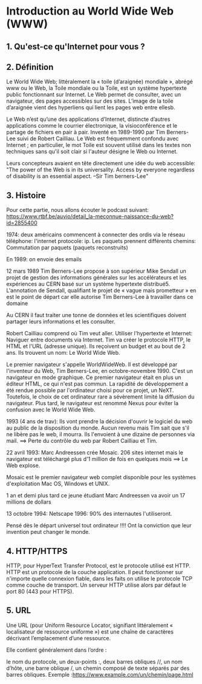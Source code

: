 # Introduction au World Wide Web (WWW)

## 1. Qu'est-ce qu'Internet pour vous ?

## 2. Définition
Le World Wide Web; littéralement la « toile (d’araignée) mondiale », abrégé www ou le Web, la Toile mondiale ou la Toile, est un système hypertexte public fonctionnant sur Internet. Le Web permet de consulter, avec un navigateur, des pages accessibles sur des sites. L’image de la toile d’araignée vient des hyperliens qui lient les pages web entre ellesb.

Le Web n’est qu’une des applications d’Internet, distincte d’autres applications comme le courrier électronique, la visioconférence et le partage de fichiers en pair à pair. Inventé en 1989-1990 par Tim Berners-Lee suivi de Robert Cailliau. Le Web est fréquemment confondu avec Internet ; en particulier, le mot Toile est souvent utilisé dans les textes non techniques sans qu'il soit clair si l'auteur désigne le Web ou Internet.

Leurs concepteurs avaient en tête directement une idée du web accessible:
"The power of the Web is in its universality. Access by everyone regardless of disability is an essential aspect.
–Sir Tim berners-Lee"


## 3. Histoire

Pour cette partie, nous allons écouter le podcast suivant:
https://www.rtbf.be/auvio/detail_la-meconnue-naissance-du-web?id=2855400

1974: deux américains commencent à connecter des ordis via le réseau téléphone: l'internet protocole: ip. Les paquets prennent différents chemins: Commutation par paquets (paquets reconstruits)

En 1989: on envoie des emails

12 mars 1989
Tim Berners-Lee propose à son supérieur Mike Sendall un projet de gestion des informations générales sur les accélérateurs et les expériences au CERN basé sur un système hypertexte distribué5. L'annotation de Sendall, qualifiant le projet de « vague mais prometteur » en est le point de départ car elle autorise Tim Berners-Lee à travailler dans ce domaine

Au CERN il faut traiter une tonne de données et les scientifiques doivent partager leurs informations et les consulter.

Robert Cailliau comprend où Tim veut aller.
Utiliser l'hypertexte et Internet: Naviguer entre documents via Internet.
Tim va créer le protocole HTTP, le HTML et l'URL (adresse unique).
Ils reçoivent un budget et au bout de 2 ans.
Ils trouvent un nom: Le World Wide Web.

Le premier navigateur s'appelle WorldWideWeb. Il est développé par l'inventeur du Web, Tim Berners-Lee, en octobre-novembre 1990. C'est un navigateur en mode graphique. Ce premier navigateur était en plus un éditeur HTML, ce qui n'est pas commun. La rapidité de développement a été rendue possible par l'ordinateur choisi pour ce projet, un NeXT. Toutefois, le choix de cet ordinateur rare a sévèrement limité la diffusion du navigateur. Plus tard, le navigateur est renommé Nexus pour éviter la confusion avec le World Wide Web.

1993 (4 ans de trav): Ils vont prendre la décision d'ouvrir le logiciel du web au public de la disposition du monde. Aucun revenu mais Tim sait que s'il ne libère pas le web, il mourra. Ils l'envoient à une dizaine de personnes via mail. ==> Perte du contrôle du web par Robert Cailliau et Tim.

22 avril 1993: Marc Andreessen crée Mosaic. 206 sites internet mais le navigateur est téléchargé plus d'1 million de fois en quelques mois ==> Le Web explose.

Mosaic est le premier navigateur web complet disponible pour les systèmes d'exploitation Mac OS, Windows et UNIX.

1 an et demi plus tard ce jeune étudiant Marc Andreessen va avoir un 17 millions de dollars

13 octobre 1994: Netscape
1996: 90% des internautes l'utiliseront.

Pensé dès le départ universel tout ordinateur !!!! Ont la conviction que leur invention peut changer le monde.

## 4. HTTP/HTTPS
HTTP, pour HyperText Transfer Protocol, est le protocole utilisé est HTTP.
HTTP est un protocole de la couche application. Il peut fonctionner sur n'importe quelle connexion fiable, dans les faits on utilise le protocole TCP comme couche de transport. Un serveur HTTP utilise alors par défaut le port 80 (443 pour HTTPS).

## 5. URL
Une URL (pour Uniform Resource Locator, signifiant littéralement « localisateur de ressource uniforme ») est une chaîne de caractères décrivant l’emplacement d’une ressource.

Elle contient généralement dans l’ordre :

le nom du protocole,
un deux-points :,
deux barres obliques //,
un nom d’hôte,
une barre oblique /,
un chemin composé de texte séparés par des barres obliques.
Exemple :https://www.example.com/un/chemin/page.html

<!-- ## 6. Client/serveur-->